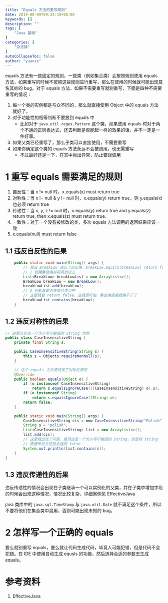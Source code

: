 ```yaml
---
title: "Equals 方法的重写规则"
date: 2019-08-09T09:24:19+08:00
keywords: []
description: ""
tags: [
    "Java 基础"
]
categories: [
    "杂货铺"
]
autoCollapseToc: false
author: "yuanzx"
---
```


equals 方法有一些固定的规则，一些类（例如集合类）会按照规则使用 equals 方法，如果重写的时候不按照这些规则进行重写，那么在使用的时候就可能出现莫名其妙的 bug。对于 equals 方法，如果不需要重写就别重写，下面是四种不需要重写的情况：

1. 每一个类的实例都是与众不同的，那么就直接使用 Object 中的 equals 方法就好了。
2. 对于功能性的相等判断不要放到 equals 中
   - 比如对于 `java.util.regex.Pattern` 这个类，如果使用 equals 时对于两个不通的正则表达式，还去判断是否能起一样的效果的话，并不一定是一件好事。
3. 如果父类已经重写了，那么子类可以直接使用，不需要重写
4. 如果你确定这个类的 equals 方法永远不会被调用，也无需重写
   - 不过最好还是一下，在其中抛出异常，防止错误调用

# 1 重写 equals 需要满足的规则

1. 自反性：当 x != null 时，x.equals(x) must return true
2. 对称性：当 x != null & y != null 时，x.equals(y) return true，则 y.equals(x) 也必须 return true
3. 传递性：当 x, y, z != null 时，x.equals(y) return true and  y.equals(z) return true, then x.equals(z) must return true.
4. 一致性：对于一个没有被修改的类，多次 equals 方法调用的返回结果应该一致
5. x.equals(null) must return false

## 1.1 违反自反性的后果

```java
    public static void main(String[] args) {
        // 假设 BreakLow 违反了自反性，breakLow.equsls(breakLow) return false
        // 1 创建集合类并将其放进去
        List<BreakLow> breakLowList = new ArrayList<>();
        BreakLow breakLow = new BreakLow();
        breakLowList.add(breakLow);
        // 2 判断其是否在集合类当中
        // 这里就会 return false，这就很可怕，集合类直接就用不了了
        breakLowList.contains(breakLow);
    }
```

## 1.2 违反对称性的后果

```java
// 这里以实现一个大小写不敏感的 String 为例
public class CaseInsensitiveString {
    private final String s;

    public CaseInsensitiveString(String s) {
        this.s = Objects.requireNonNull(s);
    }

    // 这个 equals 方法便违反了对称性原则
    @Override
    public boolean equals(Object o) {
        if (o instanceof CaseInsensitiveString)
            return s.equalsIgnoreCase(((CaseInsensitiveString) o).s);
        if (o instanceof String)
            return s.equalsIgnoreCase((String) o);
        return false;
    }

    public static void main(String[] args) {
        CaseInsensitiveString cis = new CaseInsensitiveString("Polish");
        String s = "polish";
        List<CaseInsensitiveString> list = new ArrayList<>();
        list.add(cis);
        // 这里就出现了问题，虽然这是一个大小写不敏感的 String，但是将 string 
        // 直接传进去还是会返回 false
        System.out.println(list.contains(s));
    }
}
```

## 1.3 违反传递性的后果

违反传递性的情况会出现在子类继承一个可以实例化的父类，并在子类中增加字段的时候会出现这种情况，情况比较复杂，详细案例见 EffectiveJava

java 类库中的 `java.sql.TimeStamp` 与 `java.util.Date` 就不满足这个条件，所以不要将他们在集合类中混用，否则可能出现未知的 bug。

# 2 怎样写一个正确的 equals 

要么就别重写 equals，要么就让代码生成代码，毕竟人可能犯错，但是代码不会犯错。在 IDE 中使用自动生成 equsls 的功能，然后选择合适的参数去生成 equals。

# 参考资料

1. EffectiveJava